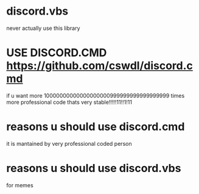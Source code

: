 # discord.vbs
never actually use this library 

# USE DISCORD.CMD https://github.com/cswdl/discord.cmd
if u want more 10000000000000000000999999999999999999 times more professional code thats very stable!!!!!11!!1!11

# reasons u should use discord.cmd
it is mantained by very professional coded person

# reasons u should use discord.vbs
for memes
